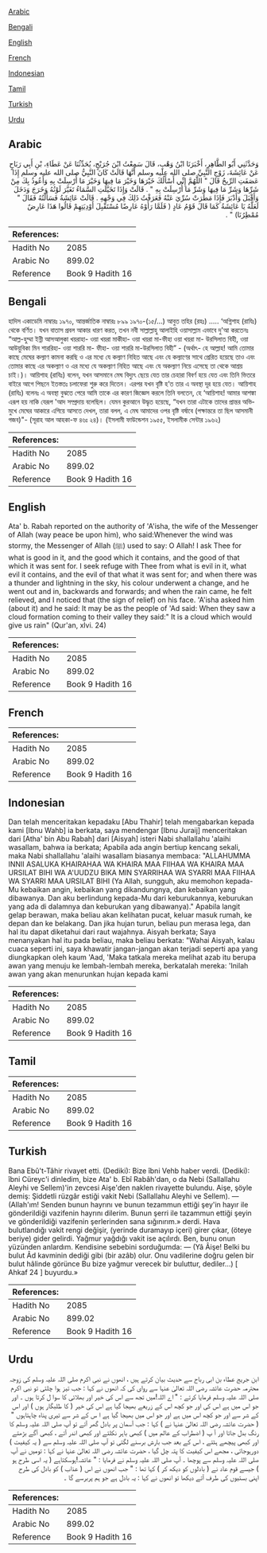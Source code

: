 [Arabic](#arabic)

[Bengali](#bengali)

[English](#english)

[French](#french)

[Indonesian](#indonesian)

[Tamil](#tamil)

[Turkish](#turkish)

[Urdu](#urdu)

## Arabic


<div dir="rtl" lang="ar" style={{fontSize:'larger',backgroundColor:'#f8f9fa',padding:20}}>
وَحَدَّثَنِي أَبُو الطَّاهِرِ، أَخْبَرَنَا ابْنُ وَهْبٍ، قَالَ سَمِعْتُ ابْنَ جُرَيْجٍ، يُحَدِّثُنَا عَنْ عَطَاءِ، بْنِ أَبِي رَبَاحٍ عَنْ عَائِشَةَ، زَوْجِ النَّبِيِّ صلى الله عليه وسلم أَنَّهَا قَالَتْ كَانَ النَّبِيُّ صلى الله عليه وسلم إِذَا عَصَفَتِ الرِّيحُ قَالَ ‏"‏ اللَّهُمَّ إِنِّي أَسْأَلُكَ خَيْرَهَا وَخَيْرَ مَا فِيهَا وَخَيْرَ مَا أُرْسِلَتْ بِهِ وَأَعُوذُ بِكَ مِنْ شَرِّهَا وَشَرِّ مَا فِيهَا وَشَرِّ مَا أُرْسِلَتْ بِهِ ‏"‏ ‏.‏ قَالَتْ وَإِذَا تَخَيَّلَتِ السَّمَاءُ تَغَيَّرَ لَوْنُهُ وَخَرَجَ وَدَخَلَ وَأَقْبَلَ وَأَدْبَرَ فَإِذَا مَطَرَتْ سُرِّيَ عَنْهُ فَعَرَفْتُ ذَلِكَ فِي وَجْهِهِ ‏.‏ قَالَتْ عَائِشَةُ فَسَأَلْتُهُ فَقَالَ ‏"‏ لَعَلَّهُ يَا عَائِشَةُ كَمَا قَالَ قَوْمُ عَادٍ ‏(‏ فَلَمَّا رَأَوْهُ عَارِضًا مُسْتَقْبِلَ أَوْدِيَتِهِمْ قَالُوا هَذَا عَارِضٌ مُمْطِرُنَا‏)‏ ‏"‏ ‏.‏
</div>
<div style={{backgroundColor:'#f8f9fa',padding:20, marginBottom: 10}}><table> <thead> <tr> <th>References:</th> <th></th> </tr> </thead> <tbody><tr><td>Hadith No</td><td>2085</td></tr><tr><td>Arabic No</td><td>899.02</td></tr><tr><td>Reference</td><td>Book 9 Hadith 16</td></tr></tbody></table></div>

## Bengali


<div dir="ltr" lang="bn" style={{fontSize:'larger',backgroundColor:'#f8f9fa',padding:20}}>
হাদিস একাডেমি নাম্বারঃ ১৯৭০, আন্তর্জাতিক নাম্বারঃ ৮৯৯ ১৯৭০-(১৫/...) আবুত তহির (রহঃ) ..... ‘অগ্নিশাহ (রাযিঃ) থেকে বর্ণিত। যখন বাতাস প্রবল আকার ধারণ করত, তখন নবী সাল্লাল্লাহু আলাইহি ওয়াসাল্লাম এভাবে দু'আ করতেনঃ “আল্ল-হুম্মা ইন্নী আসআলুকা খয়রাহা- ওয়া খয়রা মাকীহা- ওয়া খয়রা মা-ফীহা ওয়া খয়রা মা- উরসিলাত বিহী, ওয়া আউয়ুবিকা মিন শাররিহা- ওয়া শাররি মা- ফীহা- ওয়া শাররি মা-উরসিলাত বিহী” - (অর্থাৎ- হে আল্লাহ! আমি তোমার কাছে মেঘের কল্যাণ কামনা করছি ও এর মধ্যে যে কল্যাণ নিহিত আছে এবং যে কল্যাণের সাথে প্রেরিত হয়েছে তাও এবং তোমার কাছে এর অকল্যাণ ও এর মধ্যে যে অকল্যাণ নিহিত আছে এবং যে অকল্যাণ নিয়ে এসেছে তা থেকে আশ্রয় চাই।)। আয়িশাহ (রাযিঃ) বলেন, যখন আসমানে মেঘ বিদ্যুৎ ছেয়ে যেত তার চেহারা বিবর্ণ হয়ে যেত এবং তিনি ভিতরে বাইরে আগে পিছনে ইতস্ততঃ চলাফেরা শুরু করে দিতেন। এরপর যখন বৃষ্টি হ’ত তার এ অবস্থা দূর হয়ে যেত। আয়িশাহ (রাযিঃ) বলেনঃ এ অবস্থা বুঝতে পেরে আমি তাকে এর কারণ জিজ্ঞেস করলে তিনি বলতেন, হে ‘আয়িশাহ! আমার আশঙ্কা এরূপ হয় নাকি যেরূপ 'আদ সম্প্রদায় বলেছিল। যেমন কুরআনে উদ্ধৃত হয়েছে, “যখন তারা এটাকে তাদের প্রান্তর অভিমুখে মেঘের আকারে এগিয়ে আসতে দেখল, তারা বলল, এ মেঘ আমাদের ওপর বৃষ্টি বর্ষাবে (পক্ষান্তরে তা ছিল আসমানী গজব)"- (সূরাহ আল আহকা-ফ ৪৬ঃ ২৪)। (ইসলামী ফাউন্ডেশন ১৯৫৫, ইসলামীক সেন্টার ১৯৬২)
</div>
<div style={{backgroundColor:'#f8f9fa',padding:20, marginBottom: 10}}><table> <thead> <tr> <th>References:</th> <th></th> </tr> </thead> <tbody><tr><td>Hadith No</td><td>2085</td></tr><tr><td>Arabic No</td><td>899.02</td></tr><tr><td>Reference</td><td>Book 9 Hadith 16</td></tr></tbody></table></div>

## English


<div dir="ltr" lang="en" style={{fontSize:'larger',backgroundColor:'#f8f9fa',padding:20}}>
Ata' b. Rabah reported on the authority of 'A'isha, the wife of the Messenger of Allah (way peace be upon him), who said:Whenever the wind was stormy, the Messenger of Allah (ﷺ) used to say: O Allah! I ask Thee for what is good in it, and the good which it contains, and the good of that which it was sent for. I seek refuge with Thee from what is evil in it, what evil it contains, and the evil of that what it was sent for; and when there was a thunder and lightning in the sky, his colour underwent a change, and he went out and in, backwards and forwards; and when the rain came, he felt relieved, and I noticed that (the sign of relief) on his face. 'A'isha asked him (about it) and he said: It may be as the people of 'Ad said: When they saw a cloud formation coming to their valley they said:" It is a cloud which would give us rain" (Qur'an, xlvi. 24)
</div>
<div style={{backgroundColor:'#f8f9fa',padding:20, marginBottom: 10}}><table> <thead> <tr> <th>References:</th> <th></th> </tr> </thead> <tbody><tr><td>Hadith No</td><td>2085</td></tr><tr><td>Arabic No</td><td>899.02</td></tr><tr><td>Reference</td><td>Book 9 Hadith 16</td></tr></tbody></table></div>

## French


<div dir="ltr" lang="fr" style={{fontSize:'larger',backgroundColor:'#f8f9fa',padding:20}}>

</div>
<div style={{backgroundColor:'#f8f9fa',padding:20, marginBottom: 10}}><table> <thead> <tr> <th>References:</th> <th></th> </tr> </thead> <tbody><tr><td>Hadith No</td><td>2085</td></tr><tr><td>Arabic No</td><td>899.02</td></tr><tr><td>Reference</td><td>Book 9 Hadith 16</td></tr></tbody></table></div>

## Indonesian


<div dir="ltr" lang="id" style={{fontSize:'larger',backgroundColor:'#f8f9fa',padding:20}}>
Dan telah menceritakan kepadaku [Abu Thahir] telah mengabarkan kepada kami [Ibnu Wahb] ia berkata, saya mendengar [Ibnu Juraij] menceritakan dari [Atha' bin Abu Rabah] dari [Aisyah] isteri Nabi shallallahu 'alaihi wasallam, bahwa ia berkata; Apabila ada angin bertiup kencang sekali, maka Nabi shallallahu 'alaihi wasallam biasanya membaca: "ALLAHUMMA INNII ASALUKA KHAIRAHAA WA KHAIRA MAA FIIHAA WA KHAIRA MAA URSILAT BIHI WA A'UUDZU BIKA MIN SYARRIHAA WA SYARRI MAA FIIHAA WA SYARRI MAA URSILAT BIHI (Ya Allah, sungguh, aku memohon kepada-Mu kebaikan angin, kebaikan yang dikandungnya, dan kebaikan yang dibawanya. Dan aku berlindung kepada-Mu dari keburukannya, keburukan yang ada di dalamnya dan keburukan yang dibawanya)." Apabila langit gelap berawan, maka beliau akan kelihatan pucat, keluar masuk rumah, ke depan dan ke belakang. Dan jika hujan turun, beliau pun merasa lega, dan hal itu dapat diketahui dari raut wajahnya. Aisyah berkata; Saya menanyakan hal itu pada beliau, maka beliau berkata: "Wahai Aisyah, kalau cuaca seperti ini, saya khawatir jangan-jangan akan terjadi seperti apa yang diungkapkan oleh kaum 'Aad, 'Maka tatkala mereka melihat azab itu berupa awan yang menuju ke lembah-lembah mereka, berkatalah mereka: 'Inilah awan yang akan menurunkan hujan kepada kami
</div>
<div style={{backgroundColor:'#f8f9fa',padding:20, marginBottom: 10}}><table> <thead> <tr> <th>References:</th> <th></th> </tr> </thead> <tbody><tr><td>Hadith No</td><td>2085</td></tr><tr><td>Arabic No</td><td>899.02</td></tr><tr><td>Reference</td><td>Book 9 Hadith 16</td></tr></tbody></table></div>

## Tamil


<div dir="ltr" lang="ta" style={{fontSize:'larger',backgroundColor:'#f8f9fa',padding:20}}>

</div>
<div style={{backgroundColor:'#f8f9fa',padding:20, marginBottom: 10}}><table> <thead> <tr> <th>References:</th> <th></th> </tr> </thead> <tbody><tr><td>Hadith No</td><td>2085</td></tr><tr><td>Arabic No</td><td>899.02</td></tr><tr><td>Reference</td><td>Book 9 Hadith 16</td></tr></tbody></table></div>

## Turkish


<div dir="ltr" lang="tr" style={{fontSize:'larger',backgroundColor:'#f8f9fa',padding:20}}>
Bana Ebû't-Tâhir rivayet etti. (Dediki): Bize îbni Vehb haber verdi. (Dediki): îbni Cüreyc'i dinledim, bize Ata' b. Ebî Rabâh'dan, o da Nebi (Sallallahu Aleyhi ve Sellem)'in zevcesi Aişe'den naklen rivayette bulundu. Aişe, şöyle demiş: Şiddetli rüzgâr estiği vakit Nebi (Sallallahu Aleyhi ve Sellem). — (Allah'ım! Senden bunun hayrını ve bunun tezammun ettiği şey'in hayır ile gönderildiği vazifenin hayrını dilerim. Bunun şerri ile tazammun ettiği şeyin ve gönderildiği vazifenin şerlerinden sana sığınırım.» derdi. Hava bulutlandığı vakit rengi değişir, (yerinde duramayıp içeri) girer çıkar, (öteye beriye) gider gelirdi. Yağmur yağdığı vakit ise açılırdı. Ben, bunu onun yüzünden anlardım. Kendisine sebebini sorduğumda: — (Yâ Âişe! Belki bu bulut Âd kavminin dediği gibi (bir azâb) olur. Onu vadilerine doğru gelen bir bulut hâlinde görünce Bu bize yağmur verecek bir buluttur, dediler...) [ Ahkaf 24 ] buyurdu.»
</div>
<div style={{backgroundColor:'#f8f9fa',padding:20, marginBottom: 10}}><table> <thead> <tr> <th>References:</th> <th></th> </tr> </thead> <tbody><tr><td>Hadith No</td><td>2085</td></tr><tr><td>Arabic No</td><td>899.02</td></tr><tr><td>Reference</td><td>Book 9 Hadith 16</td></tr></tbody></table></div>

## Urdu


<div dir="rtl" lang="ur" style={{fontSize:'larger',backgroundColor:'#f8f9fa',padding:20}}>
ابن جریج عطاء بن ابی رباح سے حدیث بیان کرتے ہیں ، انھوں نے نبی اکرم صلی اللہ علیہ وسلم کی زوجہ محترمہ حضرت عائشہ رضی اللہ تعالیٰ عنہا سے روای کی کہ انھوں نے کہا : جب تیز ہوا چلتی تو نبی اکرم صلی اللہ علیہ وسلم فرمایا کرتے : " اے اللہ!میں تجھ سے اس کی خیر اور بھلائی کا سوا ل کرتا ہوں ۔ اور جو اس میں ہے اس کی اور جو کچھ اس کے زریعے بھیجا گیا ہے اس کی خیر ( کا طلبگار ہوں ) اور اس کے شر سے اور جو کچھ اس میں ہے اور جو اس میں بھیجا گیا ہے ا س کے شر سے تیری پناہ چاہتاہوں " ( حضرت عائشہ رضی اللہ تعالیٰ عنہا نے ) کہا : جب آسمان پر بادل گھر آتے تو آپ صلی اللہ علیہ وسلم کا رنگ بدل جاتا اور آ پ ( اضطراب کے عالم میں ) کبھی باہر نکلتے اور کبھی اندر آتے ، کبھی آگے بڑھتے اور کبھی پیچھے ہٹتے ، اس کے بعد جب بارش برسنے لگتی تو آپ صلی اللہ علیہ وسلم سے ( یہ کیفیت ) دورہوجاتی ، مجھے اس کیفیت کا پتہ چل گیا ، حضرت عائشہ رضی اللہ تعالیٰ عنہا نے کہا : تومیں نے آپ صلی اللہ علیہ وسلم سے پوچھا ۔ آپ صلی اللہ علیہ وسلم نے فرمایا : " عائشہ!ہوسکتاہے ( یہ اسی طرح ہو ) جیسے قوم عاد نے ( بادلوں کو دیکھ کر ) کہا تھا : " جب انھوں نے اس ( عذاب ) کو بادل کی طرح اپنی بستیوں کی طرف آتے دیکھا تو انھوں نے کہا : یہ بادل ہے جو ہم پربرسے گا ۔
</div>
<div style={{backgroundColor:'#f8f9fa',padding:20, marginBottom: 10}}><table> <thead> <tr> <th>References:</th> <th></th> </tr> </thead> <tbody><tr><td>Hadith No</td><td>2085</td></tr><tr><td>Arabic No</td><td>899.02</td></tr><tr><td>Reference</td><td>Book 9 Hadith 16</td></tr></tbody></table></div>